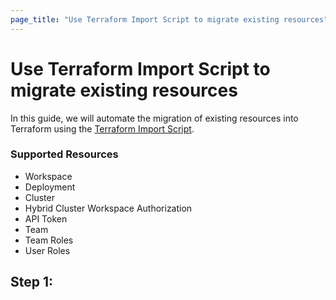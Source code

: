 ```yaml
---
page_title: "Use Terraform Import Script to migrate existing resources"
---
```


# Use Terraform Import Script to migrate existing resources
In this guide, we will automate the migration of existing resources into Terraform using the [Terraform Import Script](https://github.com/astronomer/terraform-provider-astro/releases/tag/import/v0.1.3).

### Supported Resources
- Workspace 
- Deployment 
- Cluster
- Hybrid Cluster Workspace Authorization
- API Token 
- Team
- Team Roles
- User Roles

## Step 1:


